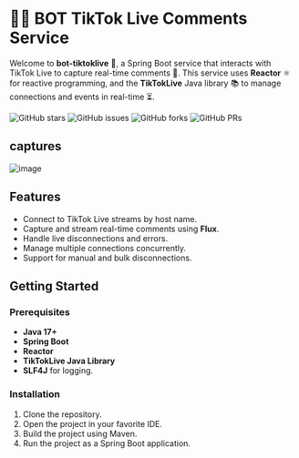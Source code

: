 # 🎥📱 BOT TikTok Live Comments Service

Welcome to **bot-tiktoklive** 🎉, a Spring Boot service that interacts with TikTok Live to capture real-time comments 💬. This service uses **Reactor** ⚛️ for reactive programming, and the **TikTokLive** Java library 📚 to manage connections and events in real-time ⏳.

![GitHub stars](https://img.shields.io/github/stars/Edgarmejiav/bot-tiktoklive)
![GitHub issues](https://img.shields.io/github/issues/Edgarmejiav/bot-tiktoklive)
![GitHub forks](https://img.shields.io/github/forks/Edgarmejiav/bot-tiktoklive)
![GitHub PRs](https://img.shields.io/github/issues-pr/Edgarmejiav/bot-tiktoklive)
## captures
![image](https://github.com/user-attachments/assets/665cad33-dc26-47ee-89e8-2686a735b502)

## Features

- Connect to TikTok Live streams by host name.
- Capture and stream real-time comments using **Flux**.
- Handle live disconnections and errors.
- Manage multiple connections concurrently.
- Support for manual and bulk disconnections.

## Getting Started

### Prerequisites

- **Java 17+**
- **Spring Boot**
- **Reactor**
- **TikTokLive Java Library**
- **SLF4J** for logging.

### Installation

1. Clone the repository.
2. Open the project in your favorite IDE.
3. Build the project using Maven.
4. Run the project as a Spring Boot application.